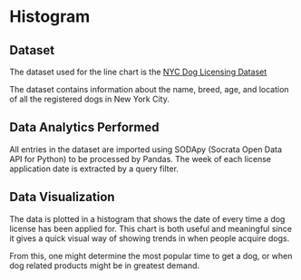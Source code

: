 # Histogram

## Dataset

The dataset used for the line chart is the 
[NYC Dog Licensing Dataset](https://data.cityofnewyork.us/Health/NYC-Dog-Licensing-Dataset/nu7n-tubp/data)

The dataset contains information about the name, breed, age, and location of all the registered dogs in New York City.

## Data Analytics Performed

All entries in the dataset are imported using SODApy 
(Socrata Open Data API for Python) to be processed by Pandas. The week of each license application date is extracted by a query filter.

## Data Visualization

The data is plotted in a histogram that shows the date of every time a dog license has
been applied for. This chart is both useful and meaningful since it gives a quick visual
way of showing trends in when people acquire dogs. 

From this, one might determine the most popular time to get a dog, or when dog related
products might be in greatest demand.
